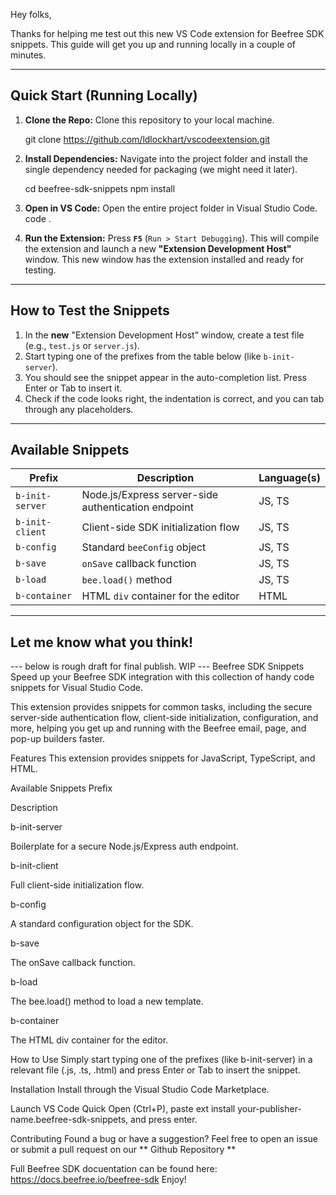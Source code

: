 Hey folks,

Thanks for helping me test out this new VS Code extension for Beefree SDK snippets. This guide will get you up and running locally in a couple of minutes.

---

## Quick Start (Running Locally)

1.  **Clone the Repo:**
    Clone this repository to your local machine.

    git clone https://github.com/ldlockhart/vscodeextension.git


2.  **Install Dependencies:**
    Navigate into the project folder and install the single dependency needed for packaging (we might need it later).

    cd beefree-sdk-snippets
    npm install


3.  **Open in VS Code:**
    Open the entire project folder in Visual Studio Code.
    code .


4.  **Run the Extension:**
    Press **`F5`** (`Run > Start Debugging`). This will compile the extension and launch a new **"Extension Development Host"** window. This new window has the extension installed and ready for testing.

---

## How to Test the Snippets

1.  In the **new** "Extension Development Host" window, create a test file (e.g., `test.js` or `server.js`).
2.  Start typing one of the prefixes from the table below (like `b-init-server`).
3.  You should see the snippet appear in the auto-completion list. Press Enter or Tab to insert it.
4.  Check if the code looks right, the indentation is correct, and you can tab through any placeholders.

---

## Available Snippets

| Prefix          | Description                                         | Language(s) |
| --------------- | --------------------------------------------------- | ----------- |
| `b-init-server` | Node.js/Express server-side authentication endpoint | JS, TS      |
| `b-init-client` | Client-side SDK initialization flow                 | JS, TS      |
| `b-config`      | Standard `beeConfig` object                         | JS, TS      |
| `b-save`        | `onSave` callback function                          | JS, TS      |
| `b-load`        | `bee.load()` method                                 | JS, TS      |
| `b-container`   | HTML `div` container for the editor                 | HTML        |

---

Let me know what you think!
-------------------------------------------------

--- below is rough draft for final publish. WIP ---
Beefree SDK Snippets
Speed up your Beefree SDK integration with this collection of handy code snippets for Visual Studio Code.

This extension provides snippets for common tasks, including the secure server-side authentication flow, client-side initialization, configuration, and more, helping you get up and running with the Beefree email, page, and pop-up builders faster.

Features
This extension provides snippets for JavaScript, TypeScript, and HTML.

Available Snippets
Prefix

Description

b-init-server

Boilerplate for a secure Node.js/Express auth endpoint.

b-init-client

Full client-side initialization flow.

b-config

A standard configuration object for the SDK.

b-save

The onSave callback function.

b-load

The bee.load() method to load a new template.

b-container

The HTML div container for the editor.

How to Use
Simply start typing one of the prefixes (like b-init-server) in a relevant file (.js, .ts, .html) and press Enter or Tab to insert the snippet.

Installation
Install through the Visual Studio Code Marketplace.

Launch VS Code Quick Open (Ctrl+P), paste ext install your-publisher-name.beefree-sdk-snippets, and press enter.

Contributing
Found a bug or have a suggestion? Feel free to open an issue or submit a pull request on our ** Github Repository **

Full Beefree SDK docuentation can be found here: https://docs.beefree.io/beefree-sdk
Enjoy!

